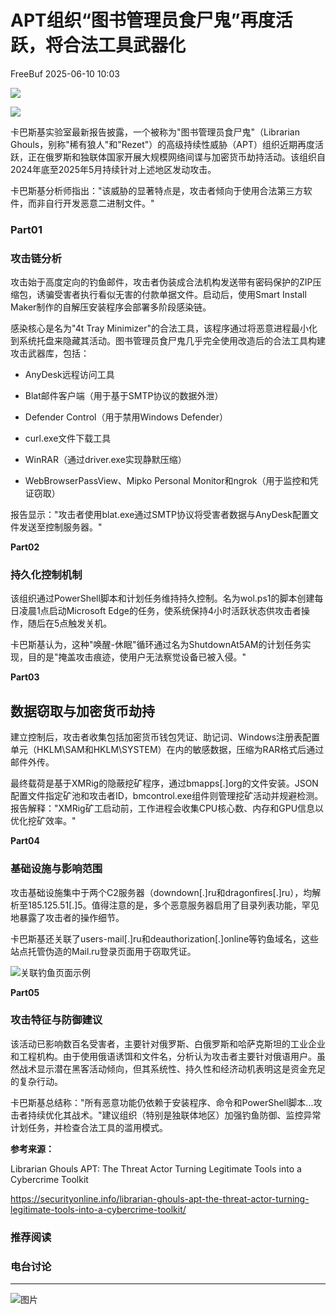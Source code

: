 #  APT组织“图书管理员食尸鬼”再度活跃，将合法工具武器化  
 FreeBuf   2025-06-10 10:03  
  
![](https://mmbiz.qpic.cn/mmbiz_gif/qq5rfBadR38jUokdlWSNlAjmEsO1rzv3srXShFRuTKBGDwkj4gvYy34iajd6zQiaKl77Wsy9mjC0xBCRg0YgDIWg/640?wx_fmt=gif "")  
  
  
![](https://mmbiz.qpic.cn/mmbiz_jpg/qq5rfBadR3ibSePDMs3WlVMNfqA1xuKdeFliaxaiaokdsDWDh5KH0xe3lnHhf1N3iahiaep7VTnQDZNqHXl8g7k5ibrA/640?wx_fmt=jpeg&from=appmsg "")  
  
  
  
卡巴斯基实验室最新报告披露，一个被称为"图书管理员食尸鬼"（Librarian Ghouls，别称"稀有狼人"和"Rezet"）的高级持续性威胁（APT）组织近期再度活跃，正在俄罗斯和独联体国家开展大规模网络间谍与加密货币劫持活动。该组织自2024年底至2025年5月持续针对上述地区发动攻击。  
  
  
卡巴斯基分析师指出："该威胁的显著特点是，攻击者倾向于使用合法第三方软件，而非自行开发恶意二进制文件。"  
  
### Part01  
### 攻击链分析  
  
  
攻击始于高度定向的钓鱼邮件，攻击者伪装成合法机构发送带有密码保护的ZIP压缩包，诱骗受害者执行看似无害的付款单据文件。启动后，使用Smart Install Maker制作的自解压安装程序会部署多阶段感染链。  
  
  
感染核心是名为"4t Tray Minimizer"的合法工具，该程序通过将恶意进程最小化到系统托盘来隐藏其活动。图书管理员食尸鬼几乎完全使用改造后的合法工具构建攻击武器库，包括：  
- AnyDesk远程访问工具  
  
- Blat邮件客户端（用于基于SMTP协议的数据外泄）  
  
- Defender Control（用于禁用Windows Defender）  
  
- curl.exe文件下载工具  
  
- WinRAR（通过driver.exe实现静默压缩）  
  
- WebBrowserPassView、Mipko Personal Monitor和ngrok（用于监控和凭证窃取）  
  
报告显示："攻击者使用blat.exe通过SMTP协议将受害者数据与AnyDesk配置文件发送至控制服务器。"  
  
  
**Part02**  
### 持久化控制机制  
  
  
该组织通过PowerShell脚本和计划任务维持持久控制。名为wol.ps1的脚本创建每日凌晨1点启动Microsoft Edge的任务，使系统保持4小时活跃状态供攻击者操作，随后在5点触发关机。  
  
  
卡巴斯基认为，这种"唤醒-休眠"循环通过名为ShutdownAt5AM的计划任务实现，目的是"掩盖攻击痕迹，使用户无法察觉设备已被入侵。"  
  
  
**Part03**  
## 数据窃取与加密货币劫持  
  
  
建立控制后，攻击者收集包括加密货币钱包凭证、助记词、Windows注册表配置单元（HKLM\SAM和HKLM\SYSTEM）在内的敏感数据，压缩为RAR格式后通过邮件外传。  
  
  
最终载荷是基于XMRig的隐蔽挖矿程序，通过bmapps[.]org的文件安装。JSON配置文件指定矿池和攻击者ID，bmcontrol.exe组件则管理挖矿活动并规避检测。报告解释："XMRig矿工启动前，工作进程会收集CPU核心数、内存和GPU信息以优化挖矿效率。"  
  
  
**Part04**  
### 基础设施与影响范围  
  
  
攻击基础设施集中于两个C2服务器（downdown[.]ru和dragonfires[.]ru），均解析至185.125.51[.]5。值得注意的是，多个恶意服务器启用了目录列表功能，罕见地暴露了攻击者的操作细节。  
  
  
卡巴斯基还关联了users-mail[.]ru和deauthorization[.]online等钓鱼域名，这些站点托管伪造的Mail.ru登录页面用于窃取凭证。  
  
  
![关联钓鱼页面示例](https://mmbiz.qpic.cn/mmbiz_jpg/qq5rfBadR3ibSePDMs3WlVMNfqA1xuKdeiaGTSkwiaDR9dG3LkkiaK53hjTYGROibNFNDxXfnxF2quy2eQa31BK7w0w/640?wx_fmt=jpeg&from=appmsg "")  
  
  
**Part05**  
### 攻击特征与防御建议  
  
  
该活动已影响数百名受害者，主要针对俄罗斯、白俄罗斯和哈萨克斯坦的工业企业和工程机构。由于使用俄语诱饵和文件名，分析认为攻击者主要针对俄语用户。虽然战术显示潜在黑客活动倾向，但其系统性、持久性和经济动机表明这是资金充足的复杂行动。  
  
  
卡巴斯基总结称："所有恶意功能仍依赖于安装程序、命令和PowerShell脚本...攻击者持续优化其战术。"建议组织（特别是独联体地区）加强钓鱼防御、监控异常计划任务，并检查合法工具的滥用模式。  
  
  
**参考来源：**  
  
Librarian Ghouls APT: The Threat Actor Turning Legitimate Tools into a Cybercrime Toolkit  
  
https://securityonline.info/librarian-ghouls-apt-the-threat-actor-turning-legitimate-tools-into-a-cybercrime-toolkit/  
  
  
###   
###   
###   
### 推荐阅读  
  
[](https://mp.weixin.qq.com/s?__biz=MjM5NjA0NjgyMA==&mid=2651322750&idx=1&sn=a3c131230639a0c28b18a4475b631066&scene=21#wechat_redirect)  
  
### 电台讨论  
  
****  
  
![图片](https://mmbiz.qpic.cn/mmbiz_gif/qq5rfBadR3icF8RMnJbsqatMibR6OicVrUDaz0fyxNtBDpPlLfibJZILzHQcwaKkb4ia57xAShIJfQ54HjOG1oPXBew/640?wx_fmt=gif&wxfrom=5&wx_lazy=1&tp=webp "")  
  
